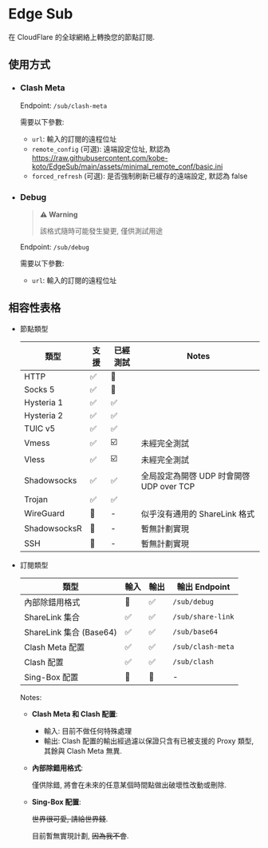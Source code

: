 # Edge Sub

在 CloudFlare 的全球網絡上轉換您的節點訂閱.

## 使用方式

- ### Clash Meta

  Endpoint: `/sub/clash-meta`

  需要以下參數:

  - `url`: 輸入的訂閱的遠程位址
  - `remote_config` (可選): 遠端設定位址, 默認為 https://raw.githubusercontent.com/kobe-koto/EdgeSub/main/assets/minimal_remote_conf/basic.ini
  - `forced_refresh` (可選): 是否強制刷新已緩存的遠端設定, 默認為 false

- ### Debug

  > **⚠️ Warning**
  > 
  > 該格式隨時可能發生變更, 僅供測試用途

  Endpoint: `/sub/debug`

  需要以下參數:

  - `url`: 輸入的訂閱的遠程位址


## 相容性表格

- 節點類型

  | 類型         | 支援 | 已經測試 | Notes                                 |
  | ------------ | ---- | -------- | ------------------------------------- |
  | HTTP         | ✅    | 🚫        |                                       |
  | Socks 5      | ✅    | 🚫        |                                       |
  | Hysteria 1   | ✅    | ✅        |                                       |
  | Hysteria 2   | ✅    | ✅        |                                       |
  | TUIC v5      | ✅    | ✅        |                                       |
  | Vmess        | ✅    | ☑️        | 未經完全測試                          |
  | Vless        | ✅    | ☑️        | 未經完全測試                          |
  | Shadowsocks  | ✅    | ✅        | 全局設定為開啓 UDP 时會開啓 UDP over TCP |
  | Trojan       | ✅    | ✅        |                                    |
  | WireGuard    | 🚫    | -        | 似乎沒有通用的 ShareLink 格式         |
  | ShadowsocksR | 🚫    | -        | 暫無計劃實現                          |
  | SSH          | 🚫    | -        | 暫無計劃實現                          |

- 訂閱類型

  | 類型                    | 輸入 | 輸出 | 輸出 Endpoint     |
  | ----------------------- | ---- | ---- | ----------------- |
  | 內部除錯用格式          | 🚫    | ✅    | `/sub/debug`      |
  | ShareLink 集合          | ✅    | ✅    | `/sub/share-link` |
  | ShareLink 集合 (Base64) | ✅    | ✅    | `/sub/base64`     |
  | Clash Meta 配置         | ✅    | ✅    | `/sub/clash-meta` |
  | Clash 配置              | ✅    | ✅    | `/sub/clash`      |
  | Sing-Box 配置           | 🚫    | 🚫    | -                 |

  Notes:
  
  - **Clash Meta 和 Clash 配置**: 
  
    - 輸入: 目前不做任何特殊處理
    - 輸出: Clash 配置的輸出經過濾以保證只含有已被支援的 Proxy 類型, 其餘與 Clash Meta 無異.
  
  - **內部除錯用格式**: 
  
    僅供除錯, 將會在未來的任意某個時間點做出破壞性改動或刪除.
  
  - **Sing-Box 配置**: 
  
    ~~世界很可愛, 請給世界錢~~. 
  
    目前暫無實現計劃, ~~因為我不會~~.


